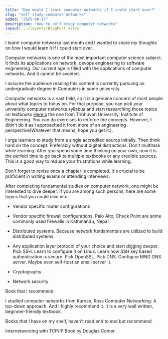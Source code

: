 ```yaml
---
title: "How would I learn computer networks if I could start over?"
slug: "self-study-computer-networks"
added: "2025-08-17"
description: "how to self study computer networks"
layout: ../layouts/BlogPost.astro
---
```


I learnt computer networks last month and I wanted to share my thoughts on how I would learn it if I could start over.

Computer networks is one of the most important computer science subject. It finds its applications on network, devops engineering to software engineering. Our current age is filled with the applications of computer networks. And it cannot be avoided.

I assume the audience reading this content is currently pursuing an undergraduate degree in Computers in some university.

Computer networks is a vast field, so it is a genuine concern of most people about what topics to focus on. For that purpose, you can pick your university computer networks syllabus and start researching those topics on textbooks [Here's](https://ioesyllabus.blogspot.com/2013/02/computer-network-syllabus-marking.html) the one from Tribhuvan University, Institute of Engineering.
You can do exercises to enforce the concepts. However, I didn't do it as I approached it from more of an engineering perspective(Whatever that means, hope you get it.).

I urge learners to study from a single accredited source initially. Then think hard on the concept. Preferably without digital distractions. Don't multitask while learning. After you spend some time thinking on your own, now it is the perfect time to go back to multiple textbooks or any credible sources. This is a good way to reduce your frustrations while learning.

Don't forget to revise once a chapter is completed. It's crucial to be proficient in writing exams or attending interviews.

After completing fundamental studies on computer network, one might be interested to dive deeper. If you are among such persons, here are some topics that you could dive into:
- Vendor specific router configurations

- Vendor specific firewall configurations. Palo Alto, Check Point are some commonly used firewalls in Kathmandu, Nepal.

- Distributed systems. Because network fundamentals are utilized to build distributed systems.

- Any application layer protocol of your choice and start digging deeper. Pick SSH. Learn to configure it on Linux. Learn how SSH key based authentication is secure. Pick OpenSSL. Pick DNS. Configure BIND DNS server. Maybe even self-host an email server :).

- Cryptography

- Network security

Book that I recommend

I studied computer networks from Kurose, Ross Computer Networking: A top-down approach. And I highly recommend it. It is a very well written, beginner-friendly textbook.

Books that I have on my shelf, haven't read end to end but recommend

Internetworking with TCP/IP Book by Douglas Comer
